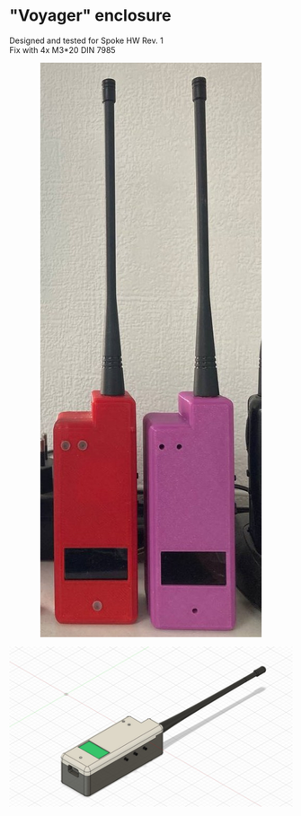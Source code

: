 # "Voyager" enclosure
Designed and tested for Spoke HW Rev. 1  
Fix with 4x M3*20 DIN 7985

<p align="center">
  <img src="Voyager_real.jpg">
</p>

<p align="center">
  <img src="Voyager_top.jpg">
</p>